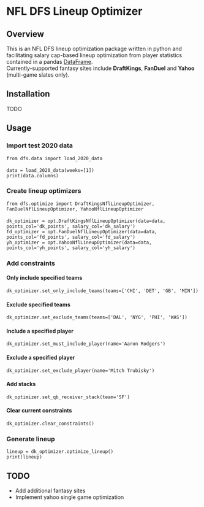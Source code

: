 # NFL DFS Lineup Optimizer

## Overview
This is an NFL DFS lineup optimization package written in python and facilitating salary cap-based lineup optimization from player statistics contained in a pandas [DataFrame](https://pandas.pydata.org/docs/reference/api/pandas.DataFrame.html). <br/>
Currently-supported fantasy sites include **DraftKings**, **FanDuel** and **Yahoo** (multi-game slates only).

## Installation
TODO

## Usage

### Import test 2020 data
`from dfs.data import load_2020_data`<br/><br/>
`data = load_2020_data(weeks=[1])`<br/>
`print(data.columns)`

### Create lineup optimizers
`from dfs.optimize import DraftKingsNflLineupOptimizer, FanDuelNflLineupOptimizer, YahooNflLineupOptimizer`<br/><br/>
`dk_optimizer = opt.DraftKingsNflLineupOptimizer(data=data, points_col='dk_points', salary_col='dk_salary')`<br/>
`fd_optimizer = opt.FanDuelNflLineupOptimizer(data=data, points_col='fd_points', salary_col='fd_salary')`<br/>
`yh_optimizer = opt.YahooNflLineupOptimizer(data=data, points_col='yh_points', salary_col='yh_salary')`<br/>

### Add constraints

#### Only include specified teams
`dk_optimizer.set_only_include_teams(teams=['CHI', 'DET', 'GB', 'MIN'])`<br/>

#### Exclude specified teams
`dk_optimizer.set_exclude_teams(teams=['DAL', 'NYG', 'PHI', 'WAS'])`<br/>

#### Include a specified player
`dk_optimizer.set_must_include_player(name='Aaron Rodgers')`<br/>

#### Exclude a specified player
`dk_optimizer.set_exclude_player(name='Mitch Trubisky')`<br/>

#### Add stacks
`dk_optimizer.set_qb_receiver_stack(team='SF')`<br/>

#### Clear current constraints
`dk_optimizer.clear_constraints()`

### Generate lineup
`lineup = dk_optimizer.optimize_lineup()`<br/>
`print(lineup)`

## TODO
* Add additional fantasy sites
* Implement yahoo single game optimization
